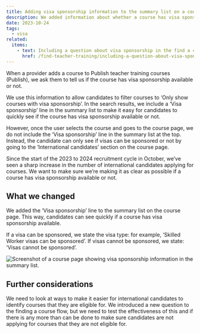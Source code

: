 ```yaml
---
title: Adding visa sponsorship information to the summary list on a course page
description: We added information about whether a course has visa sponsorship available or not to the summary list on the course page
date: 2023-10-24
tags:
  - visa
related:
  items:
    - text: Including a question about visa sponsorship in the find a course flow
      href: /find-teacher-training/including-a-question-about-visa-sponsorship-in-the-find-a-course-flow/
---
```


When a provider adds a course to Publish teacher training courses (Publish), we ask them to tell us if the course has visa sponsorship available or not.

We use this information to allow candidates to filter courses to ‘Only show courses with visa sponsorship’. In the search results, we include a ‘Visa sponsorship’ line in the summary list to make it easy for candidates to quickly see if the course has visa sponsorship available or not.

However, once the user selects the course and goes to the course page, we do not include the ‘Visa sponsorship’ line in the summary list at the top. Instead, the candidate can only see if visas can be sponsored or not by going to the ‘International candidates’ section on the course page.

Since the start of the 2023 to 2024 recruitment cycle in October, we’ve seen a sharp increase in the number of international candidates applying for courses. We want to make sure we’re making it as clear as possible if a course has visa sponsorship available or not.

## What we changed

We added the ‘Visa sponsorship’ line to the summary list on the course page. This way, candidates can see quickly if a course has visa sponsorship available.

If a visa can be sponsored, we state the visa type: for example, ‘Skilled Worker visas can be sponsored’. If visas cannot be sponsored, we state: ‘Visas cannot be sponsored’.

![Screenshot of a course page showing visa sponsorship information in the summary list.](/find-teacher-training/visa-sponsorship-row-summary-course-page/visa-sponsorship-row-course-page.png)

## Further considerations

We need to look at ways to make it easier for international candidates to identify courses that they are eligible for. We introduced a new question to the finding a course flow, but we need to test the effectiveness of this and if there is any more than can be done to make sure candidates are not applying for courses that they are not eligible for.

